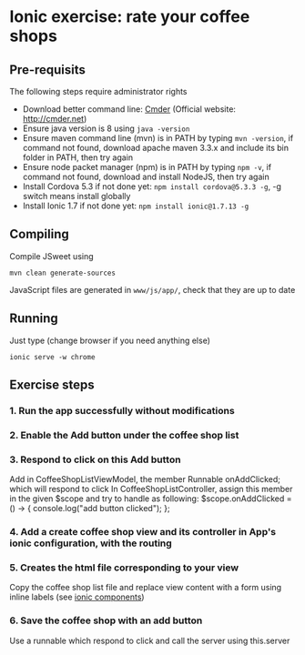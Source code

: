 # Ionic exercise: rate your coffee shops

## Pre-requisits

The following steps require administrator rights

* Download better command line: [Cmder](https://github.com/cmderdev/cmder/releases/download/v1.2.9/cmder_mini.zip) (Official website: http://cmder.net)
* Ensure java version is 8 using `java -version`
* Ensure maven command line (mvn) is in PATH by typing `mvn -version`, if command not found, download apache maven 3.3.x and include its bin folder in PATH, then try again
* Ensure node packet manager (npm) is in PATH by typing `npm -v`, if command not found, download and install NodeJS, then try again
* Install Cordova 5.3 if not done yet: `npm install cordova@5.3.3 -g`, -g switch means install globally
* Install Ionic 1.7 if not done yet: `npm install ionic@1.7.13 -g`

## Compiling

Compile JSweet using
```
mvn clean generate-sources
```

JavaScript files are generated in `www/js/app/`, check that they are up to date

## Running

Just type (change browser if you need anything else)
```
ionic serve -w chrome
```

## Exercise steps

### 1. Run the app successfully without modifications
### 2. Enable the Add button under the coffee shop list
### 3. Respond to click on this Add button
Add in CoffeeShopListViewModel, the member Runnable onAddClicked; which will respond to click
In CoffeeShopListController, assign this member in the given $scope and try to handle as following:
$scope.onAddClicked = () -> {
	console.log("add button clicked");
};
### 4. Add a create coffee shop view and its controller in App's ionic configuration, with the routing
### 5. Creates the html file corresponding to your view
Copy the coffee shop list file and replace view content with a form using inline labels (see [ionic components](http://ionicframework.com/docs/components/#forms-inline-labels))
### 6. Save the coffee shop with an add button 
Use a runnable which respond to click and call the server using this.server 
 

